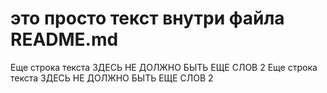 # это просто текст внутри файла README.md
Еще строка текста ЗДЕСЬ НЕ ДОЛЖНО БЫТЬ ЕЩЕ СЛОВ 2
Еще строка текста ЗДЕСЬ НЕ ДОЛЖНО БЫТЬ ЕЩЕ СЛОВ 2